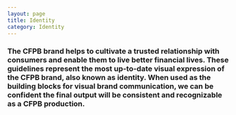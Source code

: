 ```yaml
---
layout: page
title: Identity
category: Identity
---
```


### The CFPB brand helps to cultivate a trusted relationship with consumers and enable them to live better financial lives. These guidelines represent the most up-to-date visual expression of the CFPB brand, also known as identity. When used as the building blocks for visual brand communication, we can be confident the final output will be consistent and recognizable as a CFPB production. 
